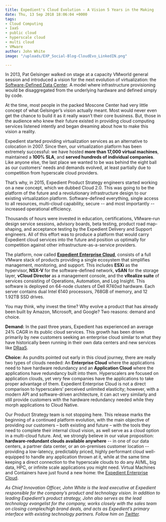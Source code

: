 ```yaml
---
title: Expedient's Cloud Evolution - A Vision 5 Years in the Making
date: Thu, 13 Sep 2018 18:06:04 +0000
tags:
- Cloud Computing
- IaaS
- public cloud
- hyperscale cloud
- multi cloud
- VMware
author: John White
image: "/uploads/EXP_Social-Blog-CloudEvo_LinkedIN.png"

---
```

In 2013, Pat Gelsinger walked on stage at a capacity VMworld general session and introduced a vision for the next evolution of virtualization: the [Software-Defined Data Center](https://www.datacenterknowledge.com/archives/2013/08/27/vmware-drives-software-defined-data-center-vision-forward). A model where infrastructure provisioning would be disaggregated from the underlying hardware and defined simply by code.

At the time, most people in the packed Moscone Center had very little concept of what Gelsinger’s vision actually meant. Most would never even get the chance to build it as it really wasn’t their core business. But, those in the audience who knew their future existed in providing cloud computing services listened intently and began dreaming about how to make this vision a reality.

Expedient started providing virtualization services as an alternative to colocation in 2007. Since then, our virtualization platform has been extremely successful: we have hosted **more than 17,000 virtual machines**, maintained a **100% SLA**, and **served hundreds of individual companies**. Like anyone else, the last place we wanted to be was behind the eight ball as our customers’ needs and demands evolved, at least partially due to competition from hyperscale cloud providers.

That’s why, in 2015, Expedient Product Strategy engineers started working on a new concept, which we dubbed Cloud 2.0. This was going to be the platform of the future and a revolutionary infrastructure design to our existing virtualization platform. Software-defined everything, single access to all resources, multi-cloud capability, secure -- and most importantly -- increased operational efficiency.

Thousands of hours were invested in education, certifications, VMware-run design service sessions, advisory boards, beta testing, product road map-shaping, and acceptance testing by the Expedient Delivery and Support engineers. All of this effort was to produce a platform that would carry Expedient cloud services into the future and position us optimally for competition against other infrastructure-as-a-service providers.

The platform, now called [**Expedient Enterprise Cloud**](https://www.expedient.com/services/infrastructure-as-a-service/cloud/), consists of a full VMware stack of products providing a single ecosystem that simplifies management, monitoring, and support. This includes **ESXi** as the hypervisor, **NSX-V** for the software-defined network, **vSAN** for the storage layer, **vCloud Director** as a management console, and the **vRealize suite** of services consisting of Operations, Automation, and Log Insight. This software is deployed on 64-node clusters of Dell R740xd hardware. Each server contains dual Intel 6140 processors, 768GB of memory, and 12 1.92TB SSD drives.

You may think, why invest the time? Why evolve a product that has already been built by Amazon, Microsoft, and Google? Two reasons: demand and choice.

**Demand:** In the past three years, Expedient has experienced an average 24% CAGR in its public cloud services. This growth has been driven primarily by new customers seeking an enterprise cloud similar to what they have historically been running in their own data centers and new services like [DRaaS](https://www.expedient.com/services/managed-services/disaster-recovery/).

**Choice:** As pundits pointed out early in this cloud journey, there are really two types of clouds needed: An **Enterprise Cloud** where the applications need to have hardware redundancy and an **Application Cloud** where the applications have redundancy built into them. Hyperscalers are focused on application clouds, yet very few companies have the applications to take proper advantage of them. Expedient Enterprise Cloud is not a direct comparison to hyperscalers’ perceived unlimited elasticity; however, with a modern API and software-driven architecture, it can act very similarly and still provide customers with the hardware redundancy needed while they morph applications to Cloud Native.

Our Product Strategy team is not stopping here. This release marks the beginning of a continued platform evolution, with the main objective of providing our customers – both existing and future – with the tools they need to complete their internal cloud vision, as well serve as a cloud option in a multi-cloud future. And, we strongly believe in our value proposition: **hardware-redundant clouds available anywhere** -- in one of our data centers, a partner data center, or an on-premises customer location -- providing a low-latency, predictably priced, highly performant cloud well-equipped to handle any application thrown at it, while at the same time keeping a direct connection to the hyperscale clouds to do any AI/ML, big data, HPC, or infinite scale applications you might need. Virtual Machines and Containers have just found a new home: the [Expedient Enterprise Cloud](https://www.expedient.com/services/infrastructure-as-a-service/cloud/).

_As Chief Innovation Officer, John White is the lead executive at Expedient responsible for the company’s product and technology vision. In addition to leading Expedient’s product strategy, John also serves as the lead technology evangelist for the company, works closely with the sales team on closing complex/high brand deals, and acts as Expedient’s primary interface with existing technology partners. Follow him on_ [_Twitter_](https://twitter.com/johna_white)_._